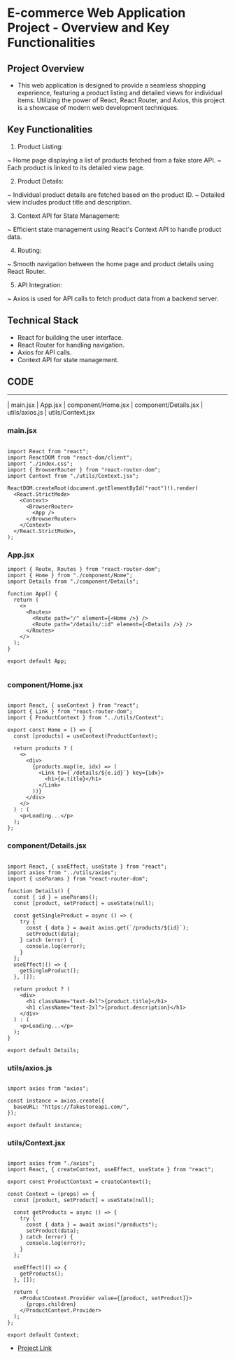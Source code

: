 # E-commerce Web Application Project - Overview and Key Functionalities

## Project Overview

* This web application is designed to provide a seamless shopping experience, featuring a product listing and detailed views for individual items. Utilizing the power of React, React Router, and Axios, this project is a showcase of modern web development techniques.

## Key Functionalities

1. Product Listing:

~ Home page displaying a list of products fetched from a fake store API.
~ Each product is linked to its detailed view page.

2. Product Details:

~ Individual product details are fetched based on the product ID.
~ Detailed view includes product title and description.

3. Context API for State Management:

~ Efficient state management using React's Context API to handle product data.

4. Routing:

~ Smooth navigation between the home page and product details using React Router.

5. API Integration:

~ Axios is used for API calls to fetch product data from a backend server.

## Technical Stack

- React for building the user interface.
- React Router for handling navigation.
- Axios for API calls.
- Context API for state management.


## CODE
***

| main.jsx | App.jsx | component/Home.jsx | component/Details.jsx | utils/axios.js | utils/Context.jsx

### main.jsx
```

import React from "react";
import ReactDOM from "react-dom/client";
import "./index.css";
import { BrowserRouter } from "react-router-dom";
import Context from "./utils/Context.jsx";

ReactDOM.createRoot(document.getElementById("root")!).render(
  <React.StrictMode>
    <Context>
      <BrowserRouter>
        <App />
      </BrowserRouter>
    </Context>
  </React.StrictMode>,
);

```

### App.jsx
```
import { Route, Routes } from "react-router-dom";
import { Home } from "./component/Home";
import Details from "./component/Details";

function App() {
  return (
    <>
      <Routes>
        <Route path="/" element={<Home />} />
        <Route path="/details/:id" element={<Details />} />
      </Routes>
    </>
  );
}

export default App;


```

### component/Home.jsx
```

import React, { useContext } from "react";
import { Link } from "react-router-dom";
import { ProductContext } from "../utils/Context";

export const Home = () => {
  const [products] = useContext(ProductContext);

  return products ? (
    <>
      <div>
        {products.map((e, idx) => (
          <Link to={`/details/${e.id}`} key={idx}>
            <h1>{e.title}</h1>
          </Link>
        ))}
      </div>
    </>
  ) : (
    <p>Loading...</p>
  );
};

```

### component/Details.jsx

```

import React, { useEffect, useState } from "react";
import axios from "../utils/axios";
import { useParams } from "react-router-dom";

function Details() {
  const { id } = useParams();
  const [product, setProduct] = useState(null);

  const getSingleProduct = async () => {
    try {
      const { data } = await axios.get(`/products/${id}`);
      setProduct(data);
    } catch (error) {
      console.log(error);
    }
  };
  useEffect(() => {
    getSingleProduct();
  }, []);

  return product ? (
    <div>
      <h1 className="text-4xl">{product.title}</h1>
      <h1 className="text-2xl">{product.description}</h1>
    </div>
  ) : (
    <p>Loading...</p>
  );
}

export default Details;

```

### utils/axios.js

```

import axios from "axios";

const instance = axios.create({
  baseURL: "https://fakestoreapi.com/",
});

export default instance;

```

### utils/Context.jsx

```

import axios from "./axios";
import React, { createContext, useEffect, useState } from "react";

export const ProductContext = createContext();

const Context = (props) => {
  const [product, setProduct] = useState(null);

  const getProducts = async () => {
    try {
      const { data } = await axios("/products");
      setProduct(data);
    } catch (error) {
      console.log(error);
    }
  };

  useEffect(() => {
    getProducts();
  }, []);

  return (
    <ProductContext.Provider value={[product, setProduct]}>
      {props.children}
    </ProductContext.Provider>
  );
};

export default Context;

```



- [Project Link](https://codesandbox.io/p/devbox/focused-marco-q3p67m) 